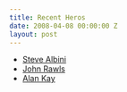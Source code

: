```yaml
---
title: Recent Heros
date: 2008-04-08 00:00:00 Z
layout: post
---
```





-   [Steve Albini](http://en.wikipedia.org/wiki/Steve_Albini)
-   [John Rawls](http://en.wikipedia.org/wiki/John_Rawls)
-   [Alan Kay](http://en.wikipedia.org/wiki/Alan_Kay)
